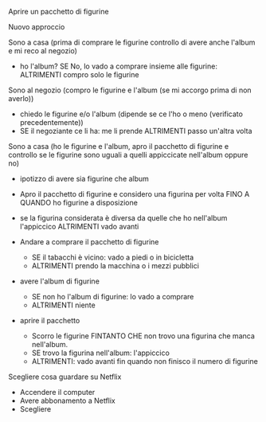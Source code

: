 Aprire un pacchetto di figurine


Nuovo approccio

Sono a casa (prima di comprare le figurine controllo di avere anche l'album e mi reco al negozio)
- ho l'album? SE No, lo vado a comprare insieme alle figurine: ALTRIMENTI compro solo le figurine

Sono al negozio (compro le figurine e l'album (se mi accorgo prima di non averlo))
- chiedo le figurine e/o l'album (dipende se ce l'ho o meno (verificato precedentemente))
- SE il negoziante ce li ha: me li prende ALTRIMENTI passo un'altra volta

Sono a casa (ho le figurine e l'album, apro il pacchetto di figurine e controllo se le figurine sono uguali a quelli appiccicate nell'album oppure no)
- ipotizzo di avere sia figurine che album
- Apro il pacchetto di figurine e considero una figurina per volta FINO A QUANDO ho figurine a disposizione
- se la figurina considerata è diversa da quelle che ho nell'album l'appiccico ALTRIMENTI vado avanti











- Andare a comprare il pacchetto di figurine
    - SE il tabacchi è vicino:
        vado a piedi o in bicicletta
    - ALTRIMENTI
        prendo la macchina o i mezzi pubblici
- avere l'album di figurine
    - SE non ho l'album di figurine:
        lo vado a comprare 
    - ALTRIMENTI
        niente
- aprire il pacchetto
    - Scorro le figurine FINTANTO CHE non trovo una figurina che manca nell'album.
    - SE trovo la figurina nell'album:
        l'appiccico
    - ALTRIMENTI:
        vado avanti fin quando non finisco il numero di figurine











Scegliere cosa guardare su Netflix

- Accendere il computer
- Avere abbonamento a Netflix
- Scegliere 




